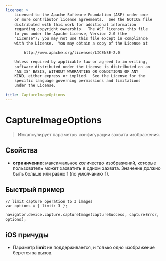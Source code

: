 ```yaml
---
license: >
    Licensed to the Apache Software Foundation (ASF) under one
    or more contributor license agreements.  See the NOTICE file
    distributed with this work for additional information
    regarding copyright ownership.  The ASF licenses this file
    to you under the Apache License, Version 2.0 (the
    "License"); you may not use this file except in compliance
    with the License.  You may obtain a copy of the License at

        http://www.apache.org/licenses/LICENSE-2.0

    Unless required by applicable law or agreed to in writing,
    software distributed under the License is distributed on an
    "AS IS" BASIS, WITHOUT WARRANTIES OR CONDITIONS OF ANY
    KIND, either express or implied.  See the License for the
    specific language governing permissions and limitations
    under the License.

title: CaptureImageOptions
---
```


# CaptureImageOptions

> Инкапсулирует параметры конфигурации захвата изображения.

## Свойства

*   **ограничение**: максимальное количество изображений, которые пользователь может захватить в одном захвата. Значение должно быть больше или равно 1 (по умолчанию 1).

## Быстрый пример

    // limit capture operation to 3 images
    var options = { limit: 3 };
    
    navigator.device.capture.captureImage(captureSuccess, captureError, options);
    

## iOS причуды

*   Параметр **limit** не поддерживается, и только одно изображение берется за вызов.